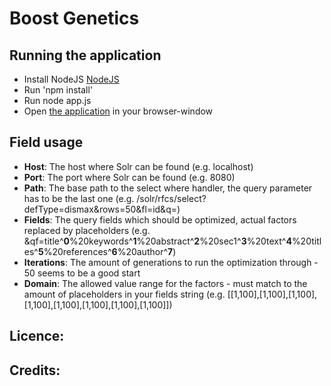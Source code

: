 Boost Genetics
==============

Running the application
----------------------------

* Install NodeJS [NodeJS]
* Run 'npm install'
* Run  node app.js
* Open [the application] in your browser-window


Field usage
----------------------------

* __Host__: The host where Solr can be found (e.g. localhost)
* __Port__: The port where Solr can be found (e.g. 8080)
* __Path__: The base path to the select  where handler, the query parameter has to be the last one (e.g. /solr/rfcs/select?defType=dismax&rows=50&fl=id&q=)
* __Fields__: The query fields which should be optimized, actual factors replaced by placeholders (e.g. &qf=title^__0__%20keywords^__1__%20abstract^__2__%20sec1^__3__%20text^__4__%20titles^__5__%20references^__6__%20author^__7__)
* __Iterations__: The amount of generations to run the optimization through - 50 seems to be a good start
* __Domain__: The allowed value range for the factors - must match to the amount of placeholders in your fields string (e.g. [[1,100],[1,100],[1,100],[1,100],[1,100],[1,100],[1,100],[1,100]])


Licence:
----------------------------



Credits:
----------------------------



[NodeJS]: http://nodejs.org/download/
[the application]: http://localhost:3000
